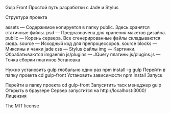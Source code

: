 Gulp Front
Простой путь разработки с Jade и Stylus

Структура проекта

assets — Содержимое копируется в папку public. Здесь хранятся статичные файлы.
psd — Предназначена для хранения макетов дизайна.
public — Корень сервера. Все сгенерированные файлы складываются сюда.
source — Исходный код для препроцессоров.
source
blocks — Миксины и чанки jade
css — Stylus файлы
img — Картинки. Обрабатываются imgaemin
js/plugins — JQuery плагины
js/plugins.js — Точка сборки плагинов
Установка

Нужно установить gulp глобально один раз  npm install -g gulp 
Перейти в папку проекта  cd gulp-front 
Установить зависимости  npm install 
Запуск

Перейти в папку проекта  cd gulp-front 
Запуситить таск менеджер  gulp 
Открыть в браузере Cервер запустится на http://localhost:3000/
Лицензия

The MIT license
